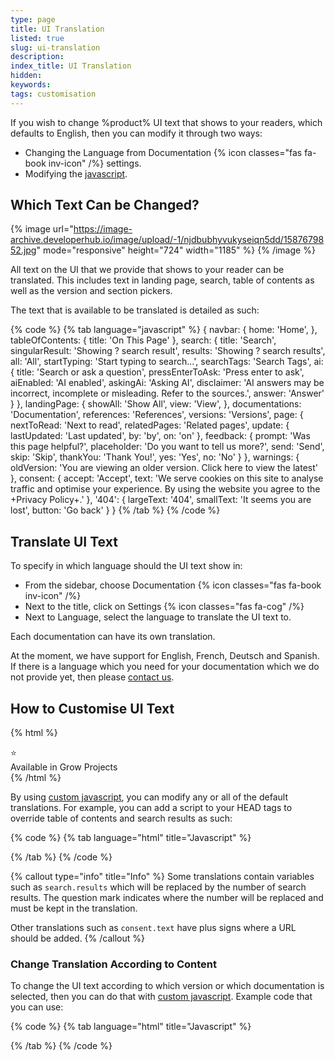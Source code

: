 ```yaml
---
type: page
title: UI Translation
listed: true
slug: ui-translation
description: 
index_title: UI Translation
hidden: 
keywords: 
tags: customisation
---
```


If you wish to change %product% UI  text that shows to your readers, which defaults to English, then you can modify it through two ways:

- Changing the Language from Documentation {% icon classes="fas fa-book inv-icon" /%} settings.
- Modifying the [javascript](/support-center/custom-javascript).

## Which Text Can be Changed?

{% image url="https://image-archive.developerhub.io/image/upload/-1/njdbubhyvukyseiqn5dd/1587679852.jpg" mode="responsive" height="724" width="1185" %}
{% /image %}

All text on the UI that we provide that shows to your reader can be translated. This includes text in landing page, search, table of contents as well as the version and section pickers.

The text that is available to be translated is detailed as such:

{% code %}
{% tab language="javascript" %}
{
  navbar: {
    home: 'Home',
  },
  tableOfContents: {
    title: 'On This Page'
  },
  search: {
    title: 'Search',
    singularResult: 'Showing ? search result',
    results: 'Showing ? search results',
    all: 'All',
    startTyping: 'Start typing to search...',
    searchTags: 'Search Tags',
    ai: {
      title: 'Search or ask a question',
      pressEnterToAsk: 'Press enter to ask',
      aiEnabled: 'AI enabled',
      askingAi: 'Asking AI',
      disclaimer: 'AI answers may be incorrect, incomplete or misleading. Refer to the sources.',
      answer: 'Answer'
    }
  },
  landingPage: {
    showAll: 'Show All',
    view: 'View',
  },
  documentations: 'Documentation',
  references: 'References',
  versions: 'Versions',
  page: {
    nextToRead: 'Next to read',
    relatedPages: 'Related pages',
    update: {
      lastUpdated: 'Last updated',
      by: 'by',
      on: 'on'
    },
    feedback: {
      prompt: 'Was this page helpful?',
      placeholder: 'Do you want to tell us more?',
      send: 'Send',
      skip: 'Skip',
      thankYou: 'Thank You!',
      yes: 'Yes',
      no: 'No'
    }
  },
  warnings: {
    oldVersion: 'You are viewing an older version. Click here to view the latest'
  },
  consent: {
    accept: 'Accept',
    text: 'We serve cookies on this site to analyse traffic and optimise your experience. By using the website you agree to the +Privacy Policy+.'
  },
  '404': {
    largeText: '404',
    smallText: 'It seems you are lost',
    button: 'Go back'
  }
}
{% /tab %}
{% /code %}

## Translate UI Text

To specify in which language should the UI text show in:

- From the sidebar, choose Documentation {% icon classes="fas fa-book inv-icon" /%}
- Next to the title, click on Settings {% icon classes="fas fa-cog" /%}
- Next to Language, select the language to translate the UI text to.

Each documentation can have its own translation.

At the moment, we have support for English, French, Deutsch and Spanish. If there is a language which you need for your documentation which we do not provide yet, then please [contact us](/support-center/contact-us).

## How to Customise UI Text

{% html %}
<div class="grow-border text-left">
<div class="grow-star">⭐</div>
    Available in Grow Projects
</div>
{% /html %}

By using [custom javascript](/support-center/custom-javascript), you can modify any or all of the default translations. For example, you can add a script to your HEAD tags to override table of contents and search results as such:

{% code %}
{% tab language="html" title="Javascript" %}
<script>
  window.translations.apply({
  	tableOfContents: {
      title: "Tabla de contenido"
    },
    search: {
      results: "Mostrando ? resultados de búsqueda",
      singularResult: "Mostrando 1 resultado de búsqueda"
    }
  });
</script>
{% /tab %}
{% /code %}

{% callout type="info" title="Info" %}
Some translations contain variables such as `search.results` which will be replaced by the number of search results. The question mark indicates where the number will be replaced and must be kept in the translation.

Other translations such as `consent.text` have plus signs where a URL should be added.
{% /callout %}

### Change Translation According to Content

To change the UI text according to which version or which documentation is selected, then you can do that with [custom javascript](/support-center/custom-javascript). Example code that you can use:

{% code %}
{% tab language="html" title="Javascript" %}
<script>
	document.addEventListener('onsectionchange', function (event) {
        if (event.detail.type === 'documentation') {
            if (event.detail.slug === 'EN') {
				window.translations.tableOfContents.title = 'On This Page';
            } else if (event.detail.slug === 'DE') {
				window.translations.tableOfContents.title = 'Inhaltsverzeichnis';
            }
        }
    });
</script>
{% /tab %}
{% /code %}